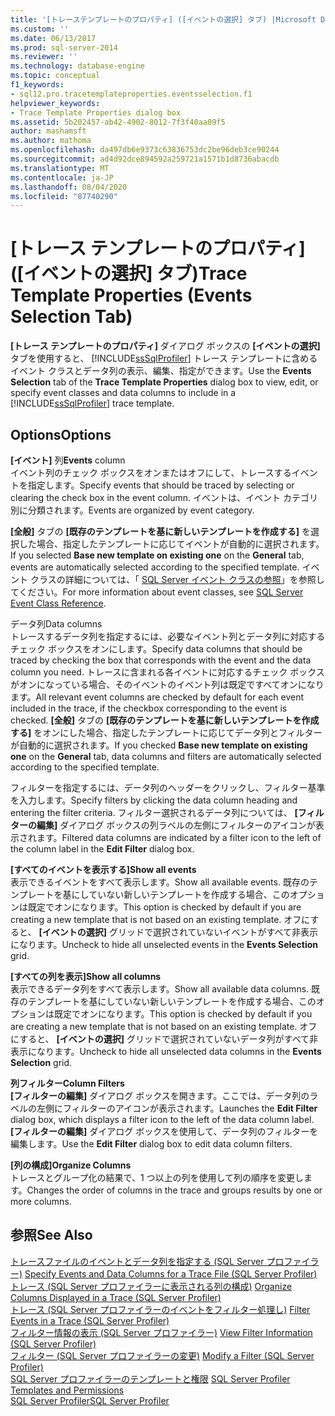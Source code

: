 ```yaml
---
title: '[トレーステンプレートのプロパティ] ([イベントの選択] タブ) |Microsoft Docs'
ms.custom: ''
ms.date: 06/13/2017
ms.prod: sql-server-2014
ms.reviewer: ''
ms.technology: database-engine
ms.topic: conceptual
f1_keywords:
- sql12.pro.tracetemplateproperties.eventsselection.f1
helpviewer_keywords:
- Trace Template Properties dialog box
ms.assetid: 5b202457-ab42-4902-8012-7f3f40aa09f5
author: mashamsft
ms.author: mathoma
ms.openlocfilehash: da497db6e9373c63836753dc2be96deb3ce90244
ms.sourcegitcommit: ad4d92dce894592a259721a1571b1d8736abacdb
ms.translationtype: MT
ms.contentlocale: ja-JP
ms.lasthandoff: 08/04/2020
ms.locfileid: "87740290"
---
```

# <a name="trace-template-properties-events-selection-tab"></a><span data-ttu-id="853dc-102">[トレース テンプレートのプロパティ] ([イベントの選択] タブ)</span><span class="sxs-lookup"><span data-stu-id="853dc-102">Trace Template Properties (Events Selection Tab)</span></span>
  <span data-ttu-id="853dc-103">**[トレース テンプレートのプロパティ]** ダイアログ ボックスの **[イベントの選択]** タブを使用すると、 [!INCLUDE[ssSqlProfiler](../includes/sssqlprofiler-md.md)] トレース テンプレートに含めるイベント クラスとデータ列の表示、編集、指定ができます。</span><span class="sxs-lookup"><span data-stu-id="853dc-103">Use the **Events Selection** tab of the **Trace Template Properties** dialog box to view, edit, or specify event classes and data columns to include in a [!INCLUDE[ssSqlProfiler](../includes/sssqlprofiler-md.md)] trace template.</span></span>  
  
## <a name="options"></a><span data-ttu-id="853dc-104">Options</span><span class="sxs-lookup"><span data-stu-id="853dc-104">Options</span></span>  
 <span data-ttu-id="853dc-105">**[イベント]** 列</span><span class="sxs-lookup"><span data-stu-id="853dc-105">**Events** column</span></span>  
 <span data-ttu-id="853dc-106">イベント列のチェック ボックスをオンまたはオフにして、トレースするイベントを指定します。</span><span class="sxs-lookup"><span data-stu-id="853dc-106">Specify events that should be traced by selecting or clearing the check box in the event column.</span></span> <span data-ttu-id="853dc-107">イベントは、イベント カテゴリ別に分類されます。</span><span class="sxs-lookup"><span data-stu-id="853dc-107">Events are organized by event category.</span></span>  
  
 <span data-ttu-id="853dc-108">**[全般]** タブの **[既存のテンプレートを基に新しいテンプレートを作成する]** を選択した場合、指定したテンプレートに応じてイベントが自動的に選択されます。</span><span class="sxs-lookup"><span data-stu-id="853dc-108">If you selected **Base new template on existing one** on the **General** tab, events are automatically selected according to the specified template.</span></span> <span data-ttu-id="853dc-109">イベント クラスの詳細については、「 [SQL Server イベント クラスの参照](../relational-databases/event-classes/sql-server-event-class-reference.md)」を参照してください。</span><span class="sxs-lookup"><span data-stu-id="853dc-109">For more information about event classes, see [SQL Server Event Class Reference](../relational-databases/event-classes/sql-server-event-class-reference.md).</span></span>  
  
 <span data-ttu-id="853dc-110">データ列</span><span class="sxs-lookup"><span data-stu-id="853dc-110">Data columns</span></span>  
 <span data-ttu-id="853dc-111">トレースするデータ列を指定するには、必要なイベント列とデータ列に対応するチェック ボックスをオンにします。</span><span class="sxs-lookup"><span data-stu-id="853dc-111">Specify data columns that should be traced by checking the box that corresponds with the event and the data column you need.</span></span> <span data-ttu-id="853dc-112">トレースに含まれる各イベントに対応するチェック ボックスがオンになっている場合、そのイベントのイベント列は既定ですべてオンになります。</span><span class="sxs-lookup"><span data-stu-id="853dc-112">All relevant event columns are checked by default for each event included in the trace, if the checkbox corresponding to the event is checked.</span></span> <span data-ttu-id="853dc-113">**[全般]** タブの **[既存のテンプレートを基に新しいテンプレートを作成する]** をオンにした場合、指定したテンプレートに応じてデータ列とフィルターが自動的に選択されます。</span><span class="sxs-lookup"><span data-stu-id="853dc-113">If you checked **Base new template on existing one** on the **General** tab, data columns and filters are automatically selected according to the specified template.</span></span>  
  
 <span data-ttu-id="853dc-114">フィルターを指定するには、データ列のヘッダーをクリックし、フィルター基準を入力します。</span><span class="sxs-lookup"><span data-stu-id="853dc-114">Specify filters by clicking the data column heading and entering the filter criteria.</span></span> <span data-ttu-id="853dc-115">フィルター選択されるデータ列については、 **[フィルターの編集]** ダイアログ ボックスの列ラベルの左側にフィルターのアイコンが表示されます。</span><span class="sxs-lookup"><span data-stu-id="853dc-115">Filtered data columns are indicated by a filter icon to the left of the column label in the **Edit Filter** dialog box.</span></span>  
  
 <span data-ttu-id="853dc-116">**[すべてのイベントを表示する]**</span><span class="sxs-lookup"><span data-stu-id="853dc-116">**Show all events**</span></span>  
 <span data-ttu-id="853dc-117">表示できるイベントをすべて表示します。</span><span class="sxs-lookup"><span data-stu-id="853dc-117">Show all available events.</span></span> <span data-ttu-id="853dc-118">既存のテンプレートを基にしていない新しいテンプレートを作成する場合、このオプションは既定でオンになります。</span><span class="sxs-lookup"><span data-stu-id="853dc-118">This option is checked by default if you are creating a new template that is not based on an existing template.</span></span> <span data-ttu-id="853dc-119">オフにすると、 **[イベントの選択]** グリッドで選択されていないイベントがすべて非表示になります。</span><span class="sxs-lookup"><span data-stu-id="853dc-119">Uncheck to hide all unselected events in the **Events Selection** grid.</span></span>  
  
 <span data-ttu-id="853dc-120">**[すべての列を表示]**</span><span class="sxs-lookup"><span data-stu-id="853dc-120">**Show all columns**</span></span>  
 <span data-ttu-id="853dc-121">表示できるデータ列をすべて表示します。</span><span class="sxs-lookup"><span data-stu-id="853dc-121">Show all available data columns.</span></span> <span data-ttu-id="853dc-122">既存のテンプレートを基にしていない新しいテンプレートを作成する場合、このオプションは既定でオンになります。</span><span class="sxs-lookup"><span data-stu-id="853dc-122">This option is checked by default if you are creating a new template that is not based on an existing template.</span></span> <span data-ttu-id="853dc-123">オフにすると、 **[イベントの選択]** グリッドで選択されていないデータ列がすべて非表示になります。</span><span class="sxs-lookup"><span data-stu-id="853dc-123">Uncheck to hide all unselected data columns in the **Events Selection** grid.</span></span>  
  
 <span data-ttu-id="853dc-124">**列フィルター**</span><span class="sxs-lookup"><span data-stu-id="853dc-124">**Column Filters**</span></span>  
 <span data-ttu-id="853dc-125">**[フィルターの編集]** ダイアログ ボックスを開きます。ここでは、データ列のラベルの左側にフィルターのアイコンが表示されます。</span><span class="sxs-lookup"><span data-stu-id="853dc-125">Launches the **Edit Filter** dialog box, which displays a filter icon to the left of the data column label.</span></span> <span data-ttu-id="853dc-126">**[フィルターの編集]** ダイアログ ボックスを使用して、データ列のフィルターを編集します。</span><span class="sxs-lookup"><span data-stu-id="853dc-126">Use the **Edit Filter** dialog box to edit data column filters.</span></span>  
  
 <span data-ttu-id="853dc-127">**[列の構成]**</span><span class="sxs-lookup"><span data-stu-id="853dc-127">**Organize Columns**</span></span>  
 <span data-ttu-id="853dc-128">トレースとグループ化の結果で、1 つ以上の列を使用して列の順序を変更します。</span><span class="sxs-lookup"><span data-stu-id="853dc-128">Changes the order of columns in the trace and groups results by one or more columns.</span></span>  
  
## <a name="see-also"></a><span data-ttu-id="853dc-129">参照</span><span class="sxs-lookup"><span data-stu-id="853dc-129">See Also</span></span>  
 <span data-ttu-id="853dc-130">[トレースファイルのイベントとデータ列を指定する &#40;SQL Server プロファイラー&#41;](../tools/sql-server-profiler/specify-events-and-data-columns-for-a-trace-file-sql-server-profiler.md) </span><span class="sxs-lookup"><span data-stu-id="853dc-130">[Specify Events and Data Columns for a Trace File &#40;SQL Server Profiler&#41;](../tools/sql-server-profiler/specify-events-and-data-columns-for-a-trace-file-sql-server-profiler.md) </span></span>  
 <span data-ttu-id="853dc-131">[トレース &#40;SQL Server プロファイラーに表示される列の構成&#41;](../tools/sql-server-profiler/organize-columns-displayed-in-a-trace-sql-server-profiler.md) </span><span class="sxs-lookup"><span data-stu-id="853dc-131">[Organize Columns Displayed in a Trace &#40;SQL Server Profiler&#41;](../tools/sql-server-profiler/organize-columns-displayed-in-a-trace-sql-server-profiler.md) </span></span>  
 <span data-ttu-id="853dc-132">[トレース &#40;SQL Server プロファイラーのイベントをフィルター処理し&#41;](../tools/sql-server-profiler/filter-events-in-a-trace-sql-server-profiler.md) </span><span class="sxs-lookup"><span data-stu-id="853dc-132">[Filter Events in a Trace &#40;SQL Server Profiler&#41;](../tools/sql-server-profiler/filter-events-in-a-trace-sql-server-profiler.md) </span></span>  
 <span data-ttu-id="853dc-133">[フィルター情報の表示 &#40;SQL Server プロファイラー&#41;](../tools/sql-server-profiler/view-filter-information-sql-server-profiler.md) </span><span class="sxs-lookup"><span data-stu-id="853dc-133">[View Filter Information &#40;SQL Server Profiler&#41;](../tools/sql-server-profiler/view-filter-information-sql-server-profiler.md) </span></span>  
 <span data-ttu-id="853dc-134">[フィルター &#40;SQL Server プロファイラーの変更&#41;](../tools/sql-server-profiler/modify-a-filter-sql-server-profiler.md) </span><span class="sxs-lookup"><span data-stu-id="853dc-134">[Modify a Filter &#40;SQL Server Profiler&#41;](../tools/sql-server-profiler/modify-a-filter-sql-server-profiler.md) </span></span>  
 <span data-ttu-id="853dc-135">[SQL Server プロファイラーのテンプレートと権限](../tools/sql-server-profiler/sql-server-profiler-templates-and-permissions.md) </span><span class="sxs-lookup"><span data-stu-id="853dc-135">[SQL Server Profiler Templates and Permissions](../tools/sql-server-profiler/sql-server-profiler-templates-and-permissions.md) </span></span>  
 [<span data-ttu-id="853dc-136">SQL Server Profiler</span><span class="sxs-lookup"><span data-stu-id="853dc-136">SQL Server Profiler</span></span>](../tools/sql-server-profiler/sql-server-profiler.md)  
  
  
